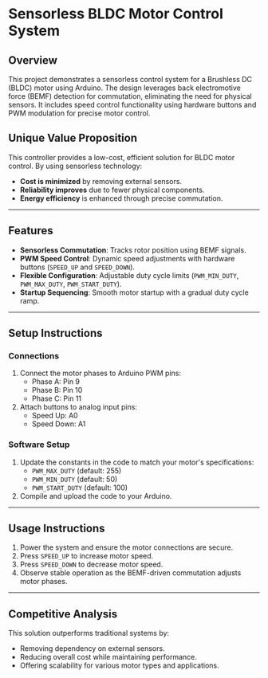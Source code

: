 # Sensorless BLDC Motor Control System

## Overview
This project demonstrates a sensorless control system for a Brushless DC (BLDC) motor using Arduino. The design leverages back electromotive force (BEMF) detection for commutation, eliminating the need for physical sensors. It includes speed control functionality using hardware buttons and PWM modulation for precise motor control.

## Unique Value Proposition
This controller provides a low-cost, efficient solution for BLDC motor control. By using sensorless technology:
- **Cost is minimized** by removing external sensors.
- **Reliability improves** due to fewer physical components.
- **Energy efficiency** is enhanced through precise commutation.

---

## Features
- **Sensorless Commutation**: Tracks rotor position using BEMF signals.
- **PWM Speed Control**: Dynamic speed adjustments with hardware buttons (`SPEED_UP` and `SPEED_DOWN`).
- **Flexible Configuration**: Adjustable duty cycle limits (`PWM_MIN_DUTY`, `PWM_MAX_DUTY`, `PWM_START_DUTY`).
- **Startup Sequencing**: Smooth motor startup with a gradual duty cycle ramp.

---

## Setup Instructions

### Connections
1. Connect the motor phases to Arduino PWM pins:
   - Phase A: Pin 9
   - Phase B: Pin 10
   - Phase C: Pin 11
2. Attach buttons to analog input pins:
   - Speed Up: A0
   - Speed Down: A1

### Software Setup
1. Update the constants in the code to match your motor's specifications:
   - `PWM_MAX_DUTY` (default: 255)
   - `PWM_MIN_DUTY` (default: 50)
   - `PWM_START_DUTY` (default: 100)
2. Compile and upload the code to your Arduino.

---

## Usage Instructions
1. Power the system and ensure the motor connections are secure.
2. Press `SPEED_UP` to increase motor speed.
3. Press `SPEED_DOWN` to decrease motor speed.
4. Observe stable operation as the BEMF-driven commutation adjusts motor phases.

---

## Competitive Analysis
This solution outperforms traditional systems by:
- Removing dependency on external sensors.
- Reducing overall cost while maintaining performance.
- Offering scalability for various motor types and applications.

